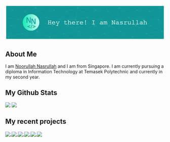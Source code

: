 ![Header](assets/header.png)

## About Me
I am <a href="https://nasportfolio.com">Noorullah Nasrullah</a> and I am from Singapore. I am currently pursuing a diploma in Information Technology at Temasek Polytechnic and currently in my second year.

## My Github Stats
<img src="https://github-readme-stats.vercel.app/api?username=Coeeter&show_icons=true&theme=github_dark&hide_border=true&count_private=true" />
<img src="https://github-readme-stats.vercel.app/api/top-langs/?username=Coeeter&layout=compact&theme=github_dark&hide_border=true&count_private=true&hide=html" />

## My recent projects
<a href="https://github.com/Coeeter/ktor-clicktochat-backend">
  <img align="center" src="https://github-readme-stats.vercel.app/api/pin/?username=Coeeter&theme=github_dark&hide_border=true&repo=ktor-clicktochat-backend"/>
</a>
<a href="https://github.com/Coeeter/dart-flutter-clicktoeat">
  <img align="center" src="https://github-readme-stats.vercel.app/api/pin/?username=Coeeter&theme=github_dark&hide_border=true&repo=dart-flutter-clicktoeat"/>
</a>
<a href="https://github.com/Coeeter/ts-ezconvertz">
  <img align="center" src="https://github-readme-stats.vercel.app/api/pin/?username=Coeeter&theme=github_dark&hide_border=true&repo=ts-ezconvertz"/>
</a>
<a href="https://github.com/Coeeter/kt-android-clicktoeat">
  <img align="center" src="https://github-readme-stats.vercel.app/api/pin/?username=Coeeter&theme=github_dark&hide_border=true&repo=kt-android-clicktoeat"/>
</a>
<a href="https://github.com/Coeeter/ClickToPost">
  <img align="center" src="https://github-readme-stats.vercel.app/api/pin/?username=Coeeter&theme=github_dark&hide_border=true&repo=ClickToPost"/>
</a>
<a href="https://github.com/Coeeter/ts-clicktoeat-backend">
  <img align="center" src="https://github-readme-stats.vercel.app/api/pin/?username=Coeeter&theme=github_dark&hide_border=true&repo=ts-clicktoeat-backend"/>
</a>
